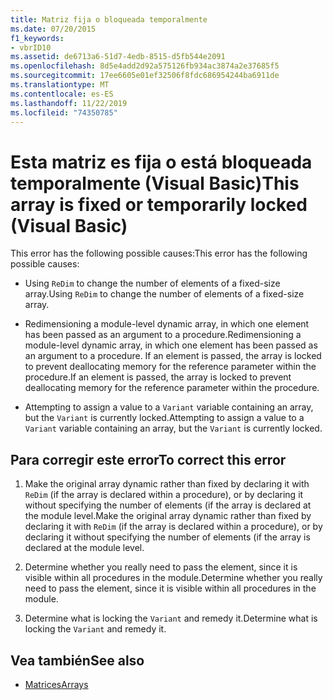```yaml
---
title: Matriz fija o bloqueada temporalmente
ms.date: 07/20/2015
f1_keywords:
- vbrID10
ms.assetid: de6713a6-51d7-4edb-8515-d5fb544e2091
ms.openlocfilehash: 8d5e4add2d92a575126fb934ac3874a2e37685f5
ms.sourcegitcommit: 17ee6605e01ef32506f8fdc686954244ba6911de
ms.translationtype: MT
ms.contentlocale: es-ES
ms.lasthandoff: 11/22/2019
ms.locfileid: "74350785"
---
```

# <a name="this-array-is-fixed-or-temporarily-locked-visual-basic"></a><span data-ttu-id="6b0d4-102">Esta matriz es fija o está bloqueada temporalmente (Visual Basic)</span><span class="sxs-lookup"><span data-stu-id="6b0d4-102">This array is fixed or temporarily locked (Visual Basic)</span></span>
<span data-ttu-id="6b0d4-103">This error has the following possible causes:</span><span class="sxs-lookup"><span data-stu-id="6b0d4-103">This error has the following possible causes:</span></span>  
  
- <span data-ttu-id="6b0d4-104">Using `ReDim` to change the number of elements of a fixed-size array.</span><span class="sxs-lookup"><span data-stu-id="6b0d4-104">Using `ReDim` to change the number of elements of a fixed-size array.</span></span>  
  
- <span data-ttu-id="6b0d4-105">Redimensioning a module-level dynamic array, in which one element has been passed as an argument to a procedure.</span><span class="sxs-lookup"><span data-stu-id="6b0d4-105">Redimensioning a module-level dynamic array, in which one element has been passed as an argument to a procedure.</span></span> <span data-ttu-id="6b0d4-106">If an element is passed, the array is locked to prevent deallocating memory for the reference parameter within the procedure.</span><span class="sxs-lookup"><span data-stu-id="6b0d4-106">If an element is passed, the array is locked to prevent deallocating memory for the reference parameter within the procedure.</span></span>  
  
- <span data-ttu-id="6b0d4-107">Attempting to assign a value to a `Variant` variable containing an array, but the `Variant` is currently locked.</span><span class="sxs-lookup"><span data-stu-id="6b0d4-107">Attempting to assign a value to a `Variant` variable containing an array, but the `Variant` is currently locked.</span></span>  
  
## <a name="to-correct-this-error"></a><span data-ttu-id="6b0d4-108">Para corregir este error</span><span class="sxs-lookup"><span data-stu-id="6b0d4-108">To correct this error</span></span>  
  
1. <span data-ttu-id="6b0d4-109">Make the original array dynamic rather than fixed by declaring it with `ReDim` (if the array is declared within a procedure), or by declaring it without specifying the number of elements (if the array is declared at the module level.</span><span class="sxs-lookup"><span data-stu-id="6b0d4-109">Make the original array dynamic rather than fixed by declaring it with `ReDim` (if the array is declared within a procedure), or by declaring it without specifying the number of elements (if the array is declared at the module level.</span></span>  
  
2. <span data-ttu-id="6b0d4-110">Determine whether you really need to pass the element, since it is visible within all procedures in the module.</span><span class="sxs-lookup"><span data-stu-id="6b0d4-110">Determine whether you really need to pass the element, since it is visible within all procedures in the module.</span></span>  
  
3. <span data-ttu-id="6b0d4-111">Determine what is locking the `Variant` and remedy it.</span><span class="sxs-lookup"><span data-stu-id="6b0d4-111">Determine what is locking the `Variant` and remedy it.</span></span>  
  
## <a name="see-also"></a><span data-ttu-id="6b0d4-112">Vea también</span><span class="sxs-lookup"><span data-stu-id="6b0d4-112">See also</span></span>

- [<span data-ttu-id="6b0d4-113">Matrices</span><span class="sxs-lookup"><span data-stu-id="6b0d4-113">Arrays</span></span>](../../../visual-basic/programming-guide/language-features/arrays/index.md)
